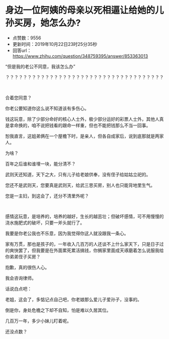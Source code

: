 # 身边一位阿姨的母亲以死相逼让给她的儿孙买房，她怎么办?
- 点赞数：9556
- 更新时间：2019年10月22日23时25分35秒
- 回答url：https://www.zhihu.com/question/348759395/answer/853363013
<body>
 <p data-pid="AlQvKr-J">“但是我的老公不同意，我该怎么办”</p>
 <p data-pid="m50ABbHk">？？？？？？？？？？？？？？？？？？？？？？？？？？？？？？？？？？？？</p>
 <p class="ztext-empty-paragraph"><br></p>
 <p data-pid="l8bAwuRb">合着您同意？</p>
 <p data-pid="YwSJaZ4M">你老公要知道你这么说不知道该有多伤心。</p>
 <p data-pid="nnDuWGxA">钱这玩意，除了少部分命好的核心人士外，极少部分运好的彩票人士外，其他人真是拿命换的，咱不说把钱看的跟命一样重，但也不能把钱那么不当一回事。</p>
 <p data-pid="OAkGhS9f">恕我直言，这姐弟俩在一个屋檐下时，是亲人，但各自成家后，说到底那就是两家人。</p>
 <p data-pid="Y2J5sRQm">为啥？</p>
 <p data-pid="lXW6WwwB">百年之后谁和谁埋一块，能分清不？</p>
 <p data-pid="jObIuXST">武则天还知道，天下之大，只有儿子给老娘供奉，没有侄子给姑姑立祀的。</p>
 <p data-pid="uqgW7iM-">您还不是武则天，您要真是武则天，给武三思买房，别人也只能背地里生气。</p>
 <p data-pid="fbkrXnvk">您是一主妇，到这会了，还分不清里外呢？</p>
 <p class="ztext-empty-paragraph"><br></p>
 <p data-pid="grawgjxZ">感情这玩意，是培养的，培养的越好，生长的越茁壮；但破坏感情，可不用慢慢的浇水施肥式的破坏，只要一斧头就行了。</p>
 <p data-pid="0eWHWsaM">我要是你老公我也不乐意，因为我觉得你这人就没跟我一条心。</p>
 <p data-pid="7K8iULKS">家有万贯，那也是孩子的，一年收入几百万的人还谈不上什么家天下，只是日子过的爽快罢了，但我要是在外面累死累活搞钱，你搁家里面成天琢磨着怎么说服我给你弟弟侄子买房？</p>
 <p data-pid="T4QS5mAN">抱歉，真的很伤人心。</p>
 <p data-pid="nnm6fU38">我会咨询律师。</p>
 <p data-pid="EUI7OtsO">话说白点吧：</p>
 <p data-pid="Ul86TwBq">老姐，这会了，多惦记点自己吧，你老娘那么爱儿子爱孙子，没事的。</p>
 <p data-pid="Fuqu6f3T">倒是你，身处危檐之下却不自知，怕是难以久居其位。</p>
 <p data-pid="EfGbrXmu">几百万一年，多少小妹儿盯着呢。</p>
 <p data-pid="WnS1jpjc">还没点数？</p>
 <p></p>
</body>